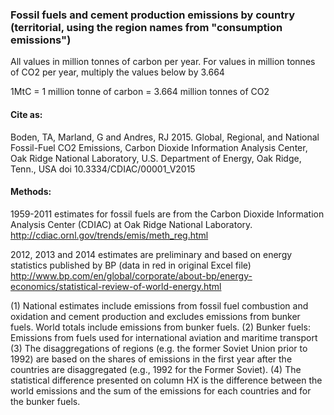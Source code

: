 ### Fossil fuels and cement production emissions by country (territorial, using the region names from "consumption emissions")

All values in million tonnes of carbon per year. For values in million tonnes of CO2 per year, multiply the values below by 3.664

1MtC = 1 million tonne of carbon = 3.664 million tonnes of CO2

#### Cite as:

Boden, TA, Marland, G and Andres, RJ 2015. Global, Regional, and National Fossil-Fuel CO2 Emissions, Carbon Dioxide Information Analysis Center, Oak Ridge National Laboratory, U.S. Department of Energy, Oak Ridge, Tenn., USA doi 10.3334/CDIAC/00001_V2015

#### Methods:

1959-2011 estimates for fossil fuels are from the Carbon Dioxide Information Analysis Center (CDIAC) at Oak Ridge National Laboratory.
<http://cdiac.ornl.gov/trends/emis/meth_reg.html>

2012, 2013 and 2014 estimates are preliminary and based on energy statistics published by BP (data in red in original Excel file)
<http://www.bp.com/en/global/corporate/about-bp/energy-economics/statistical-review-of-world-energy.html>

(1) National estimates include emissions from fossil fuel combustion and oxidation and cement production and excludes emissions from bunker fuels. World totals include emissions from bunker fuels.
(2) Bunker fuels: Emissions from fuels used for international aviation and maritime transport
(3) The disaggregations of regions (e.g. the former Soviet Union prior to 1992) are based on the shares of emissions in the first year after the countries are disaggregated (e.g., 1992 for the Former Soviet).
(4) The statistical difference presented on column HX is the difference between the world emissions and the sum of the emissions for each countries and for the bunker fuels.
